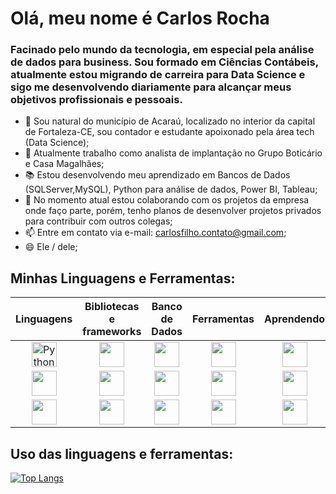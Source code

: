 <h1> Olá, meu nome é Carlos Rocha</h1>
<link rel="stylesheet" href="https://cdn.jsdelivr.net/gh/devicons/devicon@v2.15.1/devicon.min.css">

<h3> Facinado pelo mundo da tecnologia, em especial pela análise de dados para business. Sou formado em Ciências Contábeis, atualmente estou migrando de carreira para Data Science e sigo me desenvolvendo diariamente para alcançar meus objetivos profissionais e pessoais.</h3>

- 📍 Sou natural do município de Acaraú, localizado no interior da capital de Fortaleza-CE, sou contador e estudante apoixonado pela área tech (Data Science);
- 🏢 Atualmente trabalho como analista de implantação no Grupo Boticário e Casa Magalhães;
- 📚 Estou desenvolvendo meu aprendizado em Bancos de Dados (SQLServer,MySQL), Python para análise de dados, Power BI, Tableau;
- 👯 No momento atual estou colaborando com os projetos da empresa onde faço parte, porém, tenho planos de desenvolver projetos privados para contribuir com outros colegas;
- 📫 Entre em contato via e-mail: carlosfilho.contato@gmail.com;
- 😄 Ele / dele;

<div id="minhas-stacks">
  <h2>Minhas Linguagens e Ferramentas:</h2>
   <table>
      <thead>
        <tr>
          <th>Linguagens</th>
          <th>Bibliotecas e frameworks</th>
          <th>Banco de Dados</th>
          <th>Ferramentas</th>
          <th>Aprendendo</th>
        </tr>
      </thead>
      <tbody>
         <tr align="center">
            <td><img src="https://www.python.org/" height="40" title="Python" /></td>
            <td align="center"><img src="https://cdn.jsdelivr.net/gh/devicons/devicon/icons/adonisjs/adonisjs-original.svg" height="40" /></td>
            <td><img src="https://cdn.jsdelivr.net/gh/devicons/devicon/icons/oracle/oracle-original.svg" height="40" /></td>
            <td><img src="https://cdn.jsdelivr.net/gh/devicons/devicon/icons/figma/figma-original.svg" height="40" /></td>
            <td><img src="https://cdn.jsdelivr.net/gh/devicons/devicon/icons/react/react-original.svg" height="40" /></td>
         </tr>
         <tr align="center">
            <td><img src="https://cdn.jsdelivr.net/gh/devicons/devicon/icons/php/php-original.svg" height="40" /></td>
            <td><img src="https://cdn.jsdelivr.net/gh/devicons/devicon/icons/bootstrap/bootstrap-original.svg" height="40" /></td>
            <td><img src="https://cdn.jsdelivr.net/gh/devicons/devicon/icons/postgresql/postgresql-original.svg" height="40" /></td>
            <td><img src="https://cdn.jsdelivr.net/gh/devicons/devicon/icons/xd/xd-plain.svg" height="40" /></td>
            <td><img src="https://cdn.jsdelivr.net/gh/devicons/devicon/icons/angularjs/angularjs-original.svg" height="40" /></td>
         </tr>
         <tr align="center">
            <td><img src="https://cdn.jsdelivr.net/gh/devicons/devicon/icons/java/java-original.svg" height="40" /></td>
            <td><img src="https://cdn.jsdelivr.net/gh/devicons/devicon/icons/laravel/laravel-plain.svg" height="40" /></td>
            <td><img src="https://cdn.jsdelivr.net/gh/devicons/devicon/icons/mysql/mysql-original.svg" height="40" /></td>
            <td><img src="https://cdn.jsdelivr.net/gh/devicons/devicon/icons/photoshop/photoshop-plain.svg" height="40" /></td>
            <td><img src="https://cdn.jsdelivr.net/gh/devicons/devicon/icons/nodejs/nodejs-original.svg" height="40" /></td>
         </tr>
      </tbody>
   </table>
</div>
<div id="atividades">
<h2>Uso das linguagens e ferramentas:</h2>

[![Top Langs](https://github-readme-stats.vercel.app/api/top-langs/?username=LucasHayashi&layout=compact&theme=dracula)](https://github.com/LucasHayashi/github-readme-stats)
</div>
